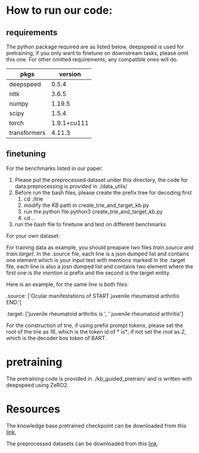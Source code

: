 # How to run our code:

## requirements

The python package required are as listed below, deepspeed is used for pretraining, if you only want to finetune on downstream tasks, please omit this one. For other omitted requirements, any compatible ones will do. 

|pkgs|version|
| --- | --- |
|deepspeed  |0.5.4|
|nltk | 3.6.5|
|numpy   | 1.19.5|
|scipy   | 1.5.4|
|torch   | 1.9.1+cu111|
|transformers  | 4.11.3|

## finetuning

For the benchmarks listed in our paper:

1. Please put the preprocessed dataset under this directory, the code for data preprocessing is provided in ./data_utils/
2. Before run the bash files, please create the prefix tree for decoding first
   1. cd ./trie
   2. modify the KB path in create_trie_and_target_kb.py
   3. run the python file python3 create_trie_and_target_kb.py
   4. cd ..
3. run the bash file to finetune and test on different benchmarks

For your own dataset:

For training data as example, you should preapare two files *train.source* and *train.target*. 
In the .source file, each line is a json dumped list and contains one element which is your input text with mentions markedl
In the .target file, each line is also a josn dumped list and contains two element where the first one is *the mention is* prefix and the second is the target entity.

Here is an example, for the same line is both files:

.source: ['Ocular manifestations of START juvenile rheumatoid arthritis END.']

.target: ['juvenile rheumatoid arthritis is ', ' juvenile rheumatoid arthritis']

For the construction of trie, if using prefix prompt tokens, please set the root of the trie as *16*, which is the token id of * is*; if not set the root as *2*, which is the decoder bos token of BART.

# pretraining

The pretraining code is provided in ./kb_guided_pretrain/ and is written with deepspeed using ZeRO2.

# Resources

The knowledge base pretrained checkpoint can be downloaded from this [link](https://drive.google.com/file/d/1TqvQRau1WPYE9hKfemKZr-9ptE-7USAH/view?usp=sharing),

The preprocessed datasets can be downloaded from this [link](https://drive.google.com/file/d/1JWYMdwxp7_ZZRGAO-ENmgUNirx9-nX32/view?usp=sharing).